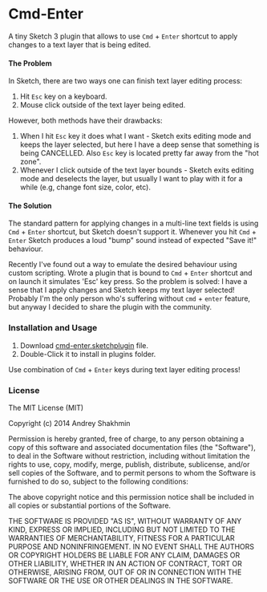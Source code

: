 Cmd-Enter
=========

A tiny Sketch 3 plugin that allows to use `Cmd` + `Enter` shortcut to apply changes to a text layer that is being edited.

#### The Problem

In Sketch, there are two ways one can finish text layer editing process:

1. Hit `Esc` key on a keyboard.
2. Mouse click outside of the text layer being edited.

However, both methods have their drawbacks:

1. When I hit `Esc` key it does what I want - Sketch exits editing mode and keeps the layer selected, but here I have a deep sense that something is being CANCELLED. Also `Esc` key is located pretty far away from the "hot zone".
2. Whenever I click outside of the text layer bounds - Sketch exits editing mode and deselects the layer, but usually I want to play with it for a while (e.g, change font size, color, etc).


#### The Solution

The standard pattern for applying changes in a multi-line text fields is using `Cmd` + `Enter` shortcut, but Sketch doesn't support it. Whenever you hit `Cmd` + `Enter` Sketch produces a loud "bump" sound instead of expected "Save it!" behaviour.

Recently I've found out a way to emulate the desired behaviour using custom scripting. Wrote a plugin that is bound to `Cmd` + `Enter` shortcut and on launch it simulates 'Esc' key press. So the problem is solved: I have a sense that I apply changes and Sketch keeps my text layer selected! Probably I'm the only person who's suffering without `cmd` + `enter` feature, but anyway I decided to share the plugin with the community.

### Installation and Usage

1. Download [cmd-enter.sketchplugin](https://github.com/turbobabr/cmd-enter/raw/master/cmd-enter.sketchplugin) file.
2. Double-Click it to install in plugins folder.

Use combination of `Cmd` + `Enter` keys during text layer editing process!

### License

The MIT License (MIT)

Copyright (c) 2014 Andrey Shakhmin

Permission is hereby granted, free of charge, to any person obtaining a copy of this software and associated documentation files (the "Software"), to deal in the Software without restriction, including without limitation the rights to use, copy, modify, merge, publish, distribute, sublicense, and/or sell copies of the Software, and to permit persons to whom the Software is furnished to do so, subject to the following conditions:

The above copyright notice and this permission notice shall be included in all copies or substantial portions of the Software.

THE SOFTWARE IS PROVIDED "AS IS", WITHOUT WARRANTY OF ANY KIND, EXPRESS OR IMPLIED, INCLUDING BUT NOT LIMITED TO THE WARRANTIES OF MERCHANTABILITY, FITNESS FOR A PARTICULAR PURPOSE AND NONINFRINGEMENT. IN NO EVENT SHALL THE AUTHORS OR COPYRIGHT HOLDERS BE LIABLE FOR ANY CLAIM, DAMAGES OR OTHER LIABILITY, WHETHER IN AN ACTION OF CONTRACT, TORT OR OTHERWISE, ARISING FROM, OUT OF OR IN CONNECTION WITH THE SOFTWARE OR THE USE OR OTHER DEALINGS IN THE SOFTWARE.

